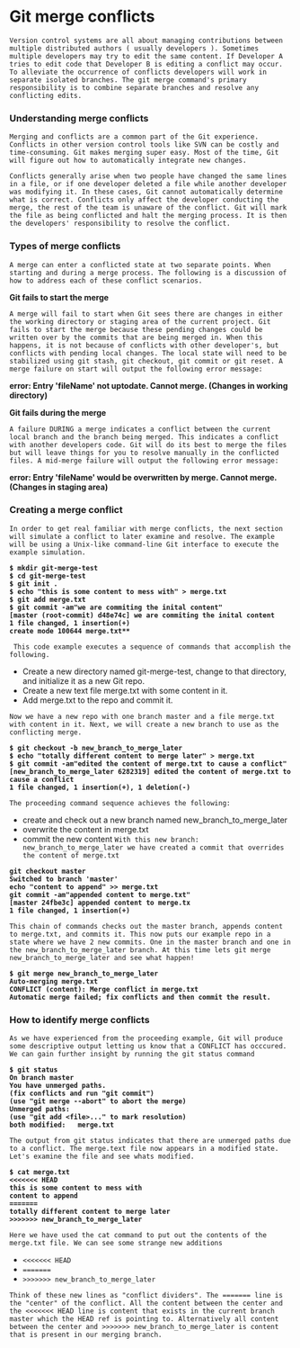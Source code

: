 # Git merge conflicts

`Version control systems are all about managing contributions between multiple distributed authors ( usually developers ). Sometimes multiple developers may try to edit the same content. If Developer A tries to edit code that Developer B is editing a conflict may occur. To alleviate the occurrence of conflicts developers will work in separate isolated branches. The git merge command's primary responsibility is to combine separate branches and resolve any conflicting edits.`

### Understanding merge conflicts

`Merging and conflicts are a common part of the Git experience. Conflicts in other version control tools like SVN can be costly and time-consuming. Git makes merging super easy. Most of the time, Git will figure out how to automatically integrate new changes.`

`Conflicts generally arise when two people have changed the same lines in a file, or if one developer deleted a file while another developer was modifying it. In these cases, Git cannot automatically determine what is correct. Conflicts only affect the developer conducting the merge, the rest of the team is unaware of the conflict. Git will mark the file as being conflicted and halt the merging process. It is then the developers' responsibility to resolve the conflict.`


### Types of merge conflicts

`A merge can enter a conflicted state at two separate points. When starting and during a merge process. The following is a discussion of how to address each of these conflict scenarios.`

**Git fails to start the merge**

`A merge will fail to start when Git sees there are changes in either the working directory or staging area of the current project. Git fails to start the merge because these pending changes could be written over by the commits that are being merged in. When this happens, it is not because of conflicts with other developer's, but conflicts with pending local changes. The local state will need to be stabilized using git stash, git checkout, git commit or git reset. A merge failure on start will output the following error message:`

**error: Entry 'fileName' not uptodate. Cannot merge. (Changes in working directory)**

**Git fails during the merge**

`A failure DURING a merge indicates a conflict between the current local branch and the branch being merged. This indicates a conflict with another developers code. Git will do its best to merge the files but will leave things for you to resolve manually in the conflicted files. A mid-merge failure will output the following error message:`

**error: Entry 'fileName' would be overwritten by merge. Cannot merge. (Changes in staging area)**

### Creating a merge conflict

`In order to get real familiar with merge conflicts, the next section will simulate a conflict to later examine and resolve. The example will be using a Unix-like command-line Git interface to execute the example simulation.`

**`$ mkdir git-merge-test`**</br>
**`$ cd git-merge-test`**</br>
**`$ git init .`**</br>
**`$ echo "this is some content to mess with" > merge.txt`**</br>
**`$ git add merge.txt`**</br>
**`$ git commit -am"we are commiting the inital content"`**</br>
**`[master (root-commit) d48e74c] we are commiting the inital content`**</br>
**`1 file changed, 1 insertion(+)`**</br>
**`create mode 100644 merge.txt**`**</br>

` This code example executes a sequence of commands that accomplish the following.`

- Create a new directory named git-merge-test, change to that directory, and initialize it as a new Git repo.
- Create a new text file merge.txt with some content in it.  
- Add merge.txt to the repo and commit it.

`Now we have a new repo with one branch master and a file merge.txt with content in it. Next, we will create a new branch to use as the conflicting merge.`

**`$ git checkout -b new_branch_to_merge_later`**</br>
**`$ echo "totally different content to merge later" > merge.txt`**</br>
**`$ git commit -am"edited the content of merge.txt to cause a conflict"`**</br>
**`[new_branch_to_merge_later 6282319] edited the content of merge.txt to cause a conflict`**</br>
**`1 file changed, 1 insertion(+), 1 deletion(-)`**</br>

`The proceeding command sequence achieves the following:`

- create and check out a new branch named new_branch_to_merge_later
- overwrite the content in merge.txt  
- commit the new content
`With this new branch: new_branch_to_merge_later we have created a commit that overrides the content of merge.txt`

**`git checkout master`**</br>
**`Switched to branch 'master'`**</br>
**`echo "content to append" >> merge.txt`**</br>
**`git commit -am"appended content to merge.txt"`**</br>
**`[master 24fbe3c] appended content to merge.tx`**</br>
**`1 file changed, 1 insertion(+)`**</br>

`This chain of commands checks out the master branch, appends content to merge.txt, and commits it. This now puts our example repo in a state where we have 2 new commits. One in the master branch and one in the new_branch_to_merge_later branch. At this time lets git merge new_branch_to_merge_later and see what happen!`

**`$ git merge new_branch_to_merge_later`**</br>
**`Auto-merging merge.txt`**</br>
**`CONFLICT (content): Merge conflict in merge.txt`**</br>
**`Automatic merge failed; fix conflicts and then commit the result.`**</br>

### How to identify merge conflicts

`As we have experienced from the proceeding example, Git will produce some descriptive output letting us know that a CONFLICT has occcured. We can gain further insight by running the git status command`

**`$ git status`**</br>
**`On branch master`**</br>
**`You have unmerged paths.`**</br>
**`(fix conflicts and run "git commit")`**</br>
**`(use "git merge --abort" to abort the merge)`**</br>
**`Unmerged paths:`**</br>
**`(use "git add <file>..." to mark resolution)`**</br>
**`both modified:   merge.txt`**</br>

`The output from git status indicates that there are unmerged paths due to a conflict. The merge.text file now appears in a modified state. Let's examine the file and see whats modified.`

**`$ cat merge.txt`**</br>
**`<<<<<<< HEAD`**</br>
**`this is some content to mess with`**</br>
**`content to append`**</br>
**`=======`**</br>
**`totally different content to merge later`**</br>
**`>>>>>>> new_branch_to_merge_later`**</br>

`Here we have used the cat command to put out the contents of the merge.txt file. We can see some strange new additions`

- `<<<<<<< HEAD`
- `=======`
- `>>>>>>> new_branch_to_merge_later`

`Think of these new lines as "conflict dividers". The ======= line is the "center" of the conflict. All the content between the center and the <<<<<<< HEAD line is content that exists in the current branch master which the HEAD ref is pointing to. Alternatively all content between the center and >>>>>>> new_branch_to_merge_later is content that is present in our merging branch.`
